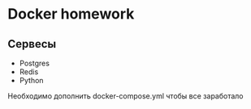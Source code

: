 # Docker homework

## Сервесы
- Postgres
- Redis
- Python

Необходимо дополнить docker-compose.yml чтобы все заработало


